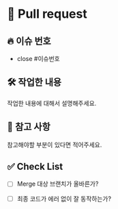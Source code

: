 # 📌 Pull request

## 🔥 이슈 번호
- close #이슈번호

## 🛠️ 작업한 내용
작업한 내용에 대해서 설명해주세요.

## 🚨 참고 사항
참고해야할 부분이 있다면 적어주세요.

## ✅ Check List
- [ ]  Merge 대상 브랜치가 올바른가?
- [ ]  최종 코드가 에러 없이 잘 동작하는가?

